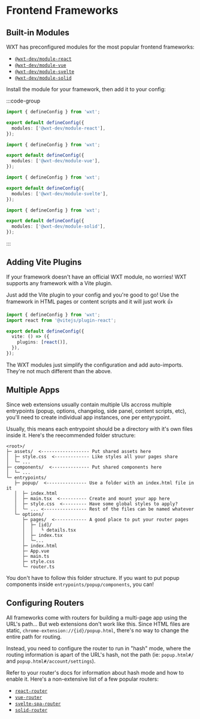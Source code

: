 # Frontend Frameworks

## Built-in Modules

WXT has preconfigured modules for the most popular frontend frameworks:

- [`@wxt-dev/module-react`](https://github.com/wxt-dev/wxt/tree/main/packages/module-react)
- [`@wxt-dev/module-vue`](https://github.com/wxt-dev/wxt/tree/main/packages/module-vue)
- [`@wxt-dev/module-svelte`](https://github.com/wxt-dev/wxt/tree/main/packages/module-svelte)
- [`@wxt-dev/module-solid`](https://github.com/wxt-dev/wxt/tree/main/packages/module-solid)

Install the module for your framework, then add it to your config:

:::code-group

```ts [React]
import { defineConfig } from 'wxt';

export default defineConfig({
  modules: ['@wxt-dev/module-react'],
});
```

```ts [Vue]
import { defineConfig } from 'wxt';

export default defineConfig({
  modules: ['@wxt-dev/module-vue'],
});
```

```ts [Svelte]
import { defineConfig } from 'wxt';

export default defineConfig({
  modules: ['@wxt-dev/module-svelte'],
});
```

```ts [Solid]
import { defineConfig } from 'wxt';

export default defineConfig({
  modules: ['@wxt-dev/module-solid'],
});
```

:::

## Adding Vite Plugins

If your framework doesn't have an official WXT module, no worries! WXT supports any framework with a Vite plugin.

Just add the Vite plugin to your config and you're good to go! Use the framework in HTML pages or content scripts and it will just work 👍

```ts
import { defineConfig } from 'wxt';
import react from '@vitejs/plugin-react';

export default defineConfig({
  vite: () => ({
    plugins: [react()],
  }),
});
```

The WXT modules just simplify the configuration and add auto-imports. They're not much different than the above.

## Multiple Apps

Since web extensions usually contain multiple UIs accross multiple entrypoints (popup, options, changelog, side panel, content scripts, etc), you'll need to create individual app instances, one per entyrypoint.

Usually, this means each entrypoint should be a directory with it's own files inside it. Here's the reecommended folder structure:

```
<root>/
├─ assets/  <------------------ Put shared assets here
│  ├─ style.css  <------------- Like styles all your pages share
│  └─ ...
├─ components/  <-------------- Put shared components here
│  └─ ...
└─ entrypoints/
   ├─ popup/  <--------------- Use a folder with an index.html file in it
   │  ├─ index.html
   │  ├─ main.tsx  <---------- Create and mount your app here
   │  ├─ style.css  <--------- Have some global styles to apply?
   │  └─ ... <---------------- Rest of the files can be named whatever
   └─ options/
      ├─ pages/  <------------ A good place to put your router pages
      │  ├─ [id]/
      │  │   └ details.tsx
      │  ├─ index.tsx
      │  └─...
      ├─ index.html
      ├─ App.vue
      ├─ main.ts
      ├─ style.css
      └─ router.ts
```

You don't have to follow this folder structure. If you want to put popup components inside `entrypoints/popup/components`, you can!

## Configuring Routers

All frameworks come with routers for building a multi-page app using the URL's path... But web extensions don't work like this. Since HTML files are static, `chrome-extension://{id}/popup.html`, there's no way to change the entire path for routing.

Instead, you need to configure the router to run in "hash" mode, where the routing information is apart of the URL's hash, not the path (ie: `popup.html#/` and `popup.html#/account/settings`).

Refer to your router's docs for information about hash mode and how to enable it. Here's a non-extensive list of a few popular routers:

- [`react-router`](https://reactrouter.com/en/main/routers/create-hash-router)
- [`vue-router`](https://router.vuejs.org/guide/essentials/history-mode.html#Hash-Mode)
- [`svelte-spa-router`](https://www.npmjs.com/package/svelte-spa-router#hash-based-routing)
- [`solid-router`](https://github.com/solidjs/solid-router?tab=readme-ov-file#hash-mode-router)
